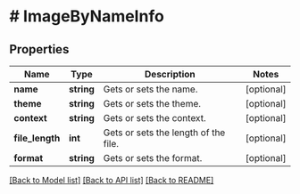 # # ImageByNameInfo

## Properties

Name | Type | Description | Notes
------------ | ------------- | ------------- | -------------
**name** | **string** | Gets or sets the name. | [optional]
**theme** | **string** | Gets or sets the theme. | [optional]
**context** | **string** | Gets or sets the context. | [optional]
**file_length** | **int** | Gets or sets the length of the file. | [optional]
**format** | **string** | Gets or sets the format. | [optional]

[[Back to Model list]](../../README.md#models) [[Back to API list]](../../README.md#endpoints) [[Back to README]](../../README.md)
